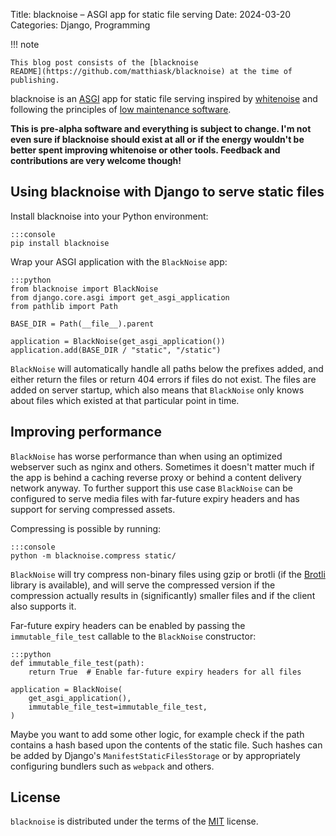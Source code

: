 Title: blacknoise – ASGI app for static file serving
Date: 2024-03-20
Categories: Django, Programming

!!! note

    This blog post consists of the [blacknoise
    README](https://github.com/matthiask/blacknoise) at the time of publishing.

blacknoise is an [ASGI](https://asgi.readthedocs.io/en/latest/) app for static
file serving inspired by [whitenoise](https://github.com/evansd/whitenoise/)
and following the principles of [low maintenance
software](https://406.ch/writing/low-maintenance-software/).

**This is pre-alpha software and everything is subject to change. I'm not even
sure if blacknoise should exist at all or if the energy wouldn't be better
spent improving whitenoise or other tools. Feedback and contributions are very
welcome though!**


## Using blacknoise with Django to serve static files

Install blacknoise into your Python environment:

    :::console
    pip install blacknoise

Wrap your ASGI application with the `BlackNoise` app:

    :::python
    from blacknoise import BlackNoise
    from django.core.asgi import get_asgi_application
    from pathlib import Path

    BASE_DIR = Path(__file__).parent

    application = BlackNoise(get_asgi_application())
    application.add(BASE_DIR / "static", "/static")

`BlackNoise` will automatically handle all paths below the prefixes added, and
either return the files or return 404 errors if files do not exist. The files
are added on server startup, which also means that `BlackNoise` only knows
about files which existed at that particular point in time.

## Improving performance

`BlackNoise` has worse performance than when using an optimized webserver such
as nginx and others. Sometimes it doesn't matter much if the app is behind a
caching reverse proxy or behind a content delivery network anyway. To further
support this use case `BlackNoise` can be configured to serve media files with
far-future expiry headers and has support for serving compressed assets.

Compressing is possible by running:

    :::console
    python -m blacknoise.compress static/

`BlackNoise` will try compress non-binary files using gzip or brotli (if the
[Brotli](ttps://pypi.org/project/Brotli/) library is available), and will serve
the compressed version if the compression actually results in (significantly)
smaller files and if the client also supports it.

Far-future expiry headers can be enabled by passing the `immutable_file_test`
callable to the `BlackNoise` constructor:

    :::python
    def immutable_file_test(path):
        return True  # Enable far-future expiry headers for all files

    application = BlackNoise(
        get_asgi_application(),
        immutable_file_test=immutable_file_test,
    )

Maybe you want to add some other logic, for example check if the path contains
a hash based upon the contents of the static file. Such hashes can be added by
Django's `ManifestStaticFilesStorage` or by appropriately configuring bundlers
such as `webpack` and others.

## License

`blacknoise` is distributed under the terms of the [MIT](https://spdx.org/licenses/MIT.html) license.
